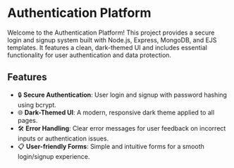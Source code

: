 # Authentication Platform

Welcome to the Authentication Platform! This project provides a secure login and signup system built with Node.js, Express, MongoDB, and EJS templates. It features a clean, dark-themed UI and includes essential functionality for user authentication and data protection.

## Features
- 🔒 **Secure Authentication**: User login and signup with password hashing using bcrypt.
- 🌐 **Dark-Themed UI**: A modern, responsive dark theme applied to all pages.
- 🛠️ **Error Handling**: Clear error messages for user feedback on incorrect inputs or authentication issues.
- 📋 **User-friendly Forms**: Simple and intuitive forms for a smooth login/signup experience.
